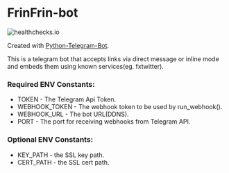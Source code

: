 # FrinFrin-bot

<img src="https://healthchecks.io/badge/23227592-d434-4fe4-9fb2-c9a4e7/H_EPQhcZ-2.svg" alt="healthchecks.io">

Created with [Python-Telegram-Bot](https://python-telegram-bot.org). 

This is a telegram bot that accepts links via direct message or inline mode and embeds them using known services(eg. fxtwitter).

### Required ENV Constants:
- TOKEN - The Telegram Api Token.
- WEBHOOK_TOKEN - The webhook token to be used by run_webhook().
- WEBHOOK_URL - The bot URL(DDNS).
- PORT - The port for receiving webhooks from Telegram API.

### Optional ENV Constants:
- KEY_PATH - the SSL key path.
- CERT_PATH - the SSL cert path.

